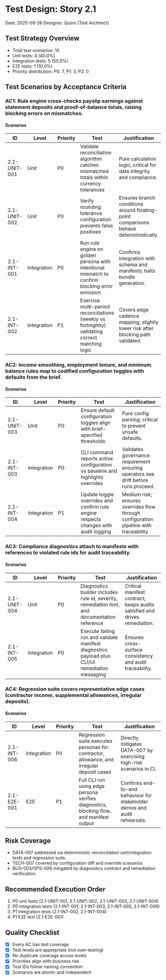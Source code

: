 # Test Design: Story 2.1

Date: 2025-09-26
Designer: Quinn (Test Architect)

## Test Strategy Overview

- Total test scenarios: 10
- Unit tests: 4 (40.0%)
- Integration tests: 5 (50.0%)
- E2E tests: 1 (10.0%)
- Priority distribution: P0: 7, P1: 3, P2: 0

## Test Scenarios by Acceptance Criteria

### AC1: Rule engine cross-checks payslip earnings against statement deposits and proof-of-balance totals, raising blocking errors on mismatches.

#### Scenarios

| ID           | Level       | Priority | Test                                                                                             | Justification                                                                                                 |
| ------------ | ----------- | -------- | ------------------------------------------------------------------------------------------------ | ------------------------------------------------------------------------------------------------------------- |
| 2.1-UNIT-001 | Unit        | P0       | Validate reconciliation algorithm catches mismatched totals within currency tolerances           | Pure calculation logic; critical for data integrity and compliance.                                           |
| 2.1-UNIT-002 | Unit        | P0       | Verify rounding tolerance configuration prevents false positives                                 | Ensures branch conditions around floating-point comparisons behave deterministically.                         |
| 2.1-INT-001  | Integration | P0       | Run rule engine on golden persona with intentional mismatch to confirm blocking error emission    | Confirms integration with schema and manifests; halts bundle generation.                                      |
| 2.1-INT-002  | Integration | P1       | Exercise multi-period reconciliations (weekly vs fortnightly) validating correct matching logic   | Covers edge cadence mapping; slightly lower risk after blocking path validated.                               |

### AC2: Income smoothing, employment tenure, and minimum balance rules map to codified configuration toggles with defaults from the brief.

#### Scenarios

| ID           | Level       | Priority | Test                                                                                           | Justification                                                                                           |
| ------------ | ----------- | -------- | ---------------------------------------------------------------------------------------------- | ------------------------------------------------------------------------------------------------------- |
| 2.1-UNIT-003 | Unit        | P0       | Ensure default configuration toggles align with brief-specified thresholds                      | Pure config parsing; critical to prevent unsafe defaults.                                              |
| 2.1-INT-003  | Integration | P0       | CLI command reports active configuration vs baseline and highlights overrides                   | Validates governance requirement ensuring operators see drift before runs proceed.                      |
| 2.1-INT-004  | Integration | P1       | Update toggle overrides and confirm rule engine respects changes with audit logging             | Medium risk; ensures overrides flow through configuration pipeline with traceability.                   |

### AC3: Compliance diagnostics attach to manifests with references to violated rule ids for audit traceability.

#### Scenarios

| ID           | Level       | Priority | Test                                                                                            | Justification                                                                                               |
| ------------ | ----------- | -------- | ----------------------------------------------------------------------------------------------- | ----------------------------------------------------------------------------------------------------------- |
| 2.1-UNIT-004 | Unit        | P0       | Diagnostics builder includes rule id, severity, remediation hint, and documentation reference   | Critical manifest contract; keeps audits satisfied and drives remediation.                                 |
| 2.1-INT-005  | Integration | P0       | Execute failing run and validate manifest diagnostics payload plus CLI/UI remediation messaging | Ensures cross-surface consistency and audit traceability.                                                   |

### AC4: Regression suite covers representative edge cases (contractor income, supplemental allowances, irregular deposits).

#### Scenarios

| ID           | Level       | Priority | Test                                                                                      | Justification                                                                                               |
| ------------ | ----------- | -------- | ----------------------------------------------------------------------------------------- | ----------------------------------------------------------------------------------------------------------- |
| 2.1-INT-006  | Integration | P0       | Regression suite executes personas for contractor, allowance, and irregular deposit cases | Directly mitigates DATA-007 by exercising high-risk scenarios in CI.                                        |
| 2.1-E2E-001  | E2E         | P1       | Full CLI run using edge persona verifies diagnostics, blocking flow, and manifest output   | Confirms end-to-end behaviour for stakeholder demos and audit rehearsals.                                   |

## Risk Coverage

- DATA-007 addressed via deterministic reconciliation unit/integration tests and regression suite.
- TECH-007 covered by configuration diff and override scenarios.
- BUS-003/OPS-006 mitigated by diagnostics contract and remediation verification.

## Recommended Execution Order

1. P0 unit tests (2.1-UNIT-001, 2.1-UNIT-002, 2.1-UNIT-003, 2.1-UNIT-004)
2. P0 integration tests (2.1-INT-001, 2.1-INT-003, 2.1-INT-005, 2.1-INT-006)
3. P1 integration tests (2.1-INT-002, 2.1-INT-004)
4. P1 E2E test (2.1-E2E-001)

## Quality Checklist

- [x] Every AC has test coverage
- [x] Test levels are appropriate (not over-testing)
- [x] No duplicate coverage across levels
- [x] Priorities align with business risk
- [x] Test IDs follow naming convention
- [x] Scenarios are atomic and independent
